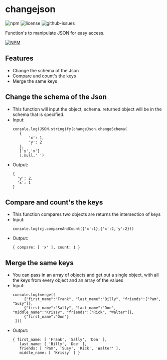 # changejson

![npm](https://badge.fury.io/js/changejson.svg) ![license](https://img.shields.io/badge/license-MIT-blue.svg) ![github-issues](https://img.shields.io/github/issues/SSK001/changejson.svg) 

Function's to manipulate JSON for easy access.

[![NPM](https://nodei.co/npm/changejson.png?compact=true)](https://nodei.co/npm/changejson/)

## Features

 - Change the schema of the Json
 - Compare and count's the keys
 - Merge the same keys

## Change the schema of the Json

 - This function will input the object, schema. returned object will be in the schema that is specified.
 - Input: 
   ```
   console.log(JSON.stringify(changeJson.changeSchema(
      {
          'x': 1,
          'y': 2
      },
      ['y','x']
      ),null,' ')
   ```
 - Output: 
   ```
   {
     'y': 2,
     'x': 1
   }
   ```
## Compare and count's the keys

 - This function compares two objects are returns the intersection of keys
 - Input:
   ```
   console.log(cj.compareAndCount({'x':1},{'x':2,'y':2}))
   ```
 - Output:
   ```
   { compare: [ 'x' ], count: 1 }
   ```
   
## Merge the same keys

 - You can pass in an array of objects and get out a single object, with all the keys from every object and an array of the values
 - Input:
   ```
   console.log(merge([
        {"first_name":"Frank", "last_name":"Billy", "friends":["Pam", "Susy"]},
        {"first_name":"Sally", "last_name":"Doe", "middle_name":"Krissy", "friends":["Rick", "Walter"]},
        {"first_name":"Don"}
    ]))
   ```
 - Output:
   ```
   { first_name: [ 'Frank', 'Sally', 'Don' ],
      last_name: [ 'Billy', 'Doe' ],
      friends: [ 'Pam', 'Susy', 'Rick', 'Walter' ],
      middle_name: [ 'Krissy' ] }
   ```

